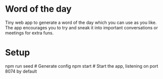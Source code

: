# Word of the day
Tiny web app to generate a word of the day which you can use as you like. The app encourages you to try and sneak it into important conversations or meetings for extra funs.

# Setup
npm run seed # Generate config
npm start # Start the app, listening on port 8074 by default

